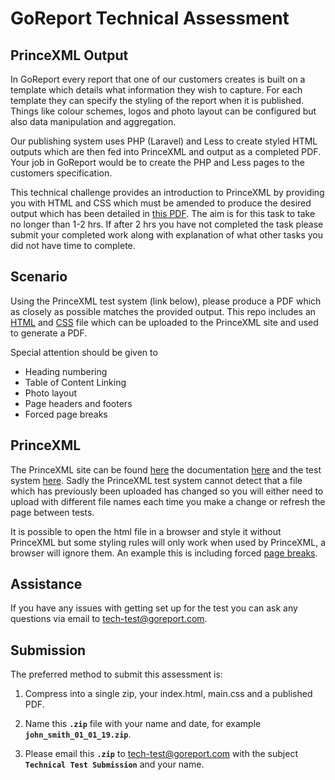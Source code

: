 # GoReport Technical Assessment
## PrinceXML Output

In GoReport every report that one of our customers creates is built on a template which details what information they wish to capture. For each template they can specify the styling of the report when it is published. Things like colour schemes, logos and photo layout can be configured but also data manipulation and aggregation.

Our publishing system uses PHP (Laravel) and Less to create styled HTML outputs which are then fed into PrinceXML and output as a completed PDF. Your job in GoReport would be to create the PHP and Less pages to the customers specification.

This technical challenge provides an introduction to PrinceXML by providing you with HTML and CSS which must be amended to produce the desired output which has been detailed in [this PDF](https://github.com/GoReport/goreport-technical-assessment/blob/5f7b5492e6144fad8b2b4cb537f25beb85614603/Building%20Survey.pdf). The aim is for this task to take no longer than 1-2 hrs. If after 2 hrs you have not completed the task please submit your completed work along with explanation of what other tasks you did not have time to complete.

## Scenario

Using the PrinceXML test system (link below), please produce a PDF which as closely as possible matches the provided output. This repo includes an [HTML](https://github.com/GoReport/goreport-technical-assessment/blob/c7e7523755c6527e94edf739a4ebad56a38cc953/index.html) and [CSS](https://github.com/GoReport/goreport-technical-assessment/blob/c7e7523755c6527e94edf739a4ebad56a38cc953/main.css) file which can be uploaded to the PrinceXML site and used to generate a PDF.

Special attention should be given to
- Heading numbering
- Table of Content Linking
- Photo layout
- Page headers and footers
- Forced page breaks

## PrinceXML

The PrinceXML site can be found [here](https://www.princexml.com/) the documentation [here](https://www.princexml.com/doc/intro-userguide/) and the test system [here](https://www.princexml.com/try/). Sadly the PrinceXML test system cannot detect that a file which has previously been uploaded has changed so you will either need to upload with different file names each time you make a change or refresh the page between tests.

It is possible to open the html file in a browser and style it without PrinceXML but some styling rules will only work when used by PrinceXML, a browser will ignore them. An example this is including forced [page breaks](https://www.princexml.com/doc/paged/#page-breaks).

## Assistance

If you have any issues with getting set up for the test you can ask any questions via email to tech-test@goreport.com.

## Submission

The preferred method to submit this assessment is:
1. Compress into a single zip, your index.html, main.css and a published PDF.

2. Name this **`.zip`** file with your name and date, for example **`john_smith_01_01_19.zip`**.

3. Please email this **`.zip`** to [tech-test@goreport.com](tech-test@goreport.com) with the subject **`Technical Test Submission`** and your name.
